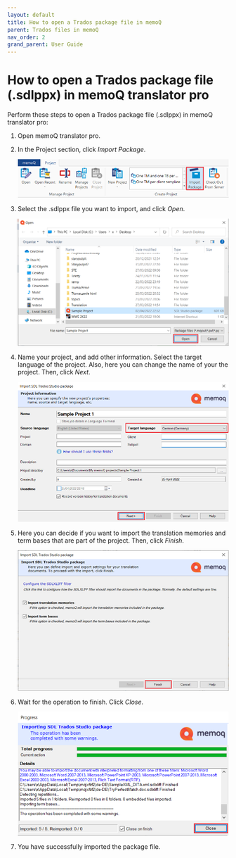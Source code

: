 ```yaml
---
layout: default
title: How to open a Trados package file in memoQ
parent: Trados files in memoQ
nav_order: 2
grand_parent: User Guide
---
```


# How to open a Trados package file (.sdlppx) in memoQ translator pro

Perform these steps to open a Trados package file (.sdlppx) in memoQ translator pro:

1.	Open memoQ translator pro.

2.	In the Project section, click *Import Package*.

    ![](../../../assets/images/Picture51.png)

3.	Select the .sdlppx file you want to import, and click *Open*.

    ![](../../../assets/images/Picture52.png)

4. 	Name your project, and add other information. Select the target language of the project. Also, here you can change the name of your the project. Then, click *Next*.

    ![](../../../assets/images/Picture53.png)

5.	Here you can decide if you want to import the translation memories and term bases that are part of the project. Then, click *Finish*.

    ![](../../../assets/images/Picture8.png)

6.	Wait for the operation to finish. Click *Close*.

    ![](../../../assets/images/Picture54.png)

7.  You have successfully imported the package file.